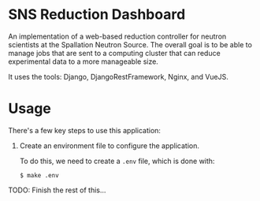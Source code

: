 # SNS Reduction Dashboard

An implementation of a web-based reduction controller for neutron scientists at
the Spallation Neutron Source. The overall goal is to be able to manage jobs
that are sent to a computing cluster that can reduce experimental data to a
more manageable size.

It uses the tools: Django, DjangoRestFramework, Nginx, and VueJS.

# Usage

There's a few key steps to use this application:

1. Create an environment file to configure the application.

    To do this, we need to create a `.env` file, which is done with:

    ```console
    $ make .env
    ```

TODO: Finish the rest of this...
